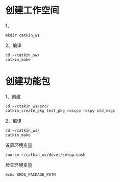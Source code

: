 # 创建工作空间
1、
```
mkdir catkin_ws
```
2、编译
```
cd ~/catkin_sw/
catkin_make
```
# 创建功能包
1、创建
```
cd ~/ctakin_ws/src/
catkin_create_pkg test_pkg roscpp rospy std_msgs
```
2、编译
```
cd ~/catkin_ws/
catkin_make
```
设置环境变量
```
source ~/catkin_ws/devel/setup.bash
```
检查环境变量
```
echo $ROS_PACKAGE_PATH
```







